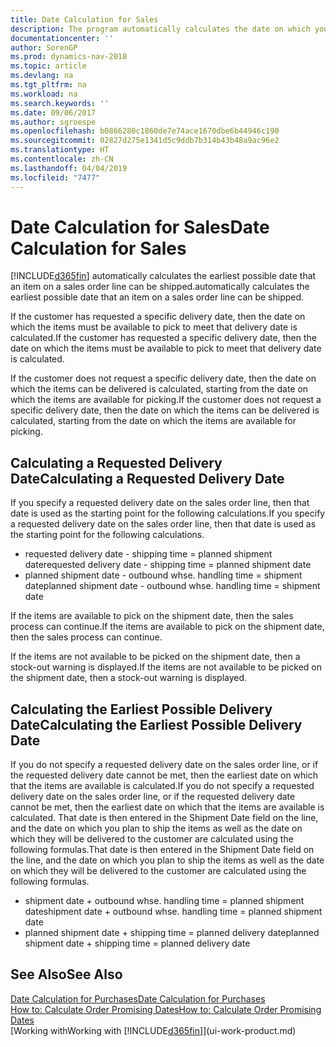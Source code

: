 ```yaml
---
title: Date Calculation for Sales
description: The program automatically calculates the date on which you must order an item to have it in inventory on a certain date. This is the date on which you can expect items ordered on a particular date to be available for picking.
documentationcenter: ''
author: SorenGP
ms.prod: dynamics-nav-2018
ms.topic: article
ms.devlang: na
ms.tgt_pltfrm: na
ms.workload: na
ms.search.keywords: ''
ms.date: 09/06/2017
ms.author: sgroespe
ms.openlocfilehash: b0866280c1860de7e74ace1670dbe6b44946c190
ms.sourcegitcommit: 02827d275e1341d5c9ddb7b314b43b48a9ac96e2
ms.translationtype: HT
ms.contentlocale: zh-CN
ms.lasthandoff: 04/04/2019
ms.locfileid: "7477"
---
```

# <a name="date-calculation-for-sales"></a><span data-ttu-id="762f9-104">Date Calculation for Sales</span><span class="sxs-lookup"><span data-stu-id="762f9-104">Date Calculation for Sales</span></span>
[!INCLUDE[d365fin](includes/d365fin_md.md)] <span data-ttu-id="762f9-105">automatically calculates the earliest possible date that an item on a sales order line can be shipped.</span><span class="sxs-lookup"><span data-stu-id="762f9-105">automatically calculates the earliest possible date that an item on a sales order line can be shipped.</span></span>

<span data-ttu-id="762f9-106">If the customer has requested a specific delivery date, then the date on which the items must be available to pick to meet that delivery date is calculated.</span><span class="sxs-lookup"><span data-stu-id="762f9-106">If the customer has requested a specific delivery date, then the date on which the items must be available to pick to meet that delivery date is calculated.</span></span>

<span data-ttu-id="762f9-107">If the customer does not request a specific delivery date, then the date on which the items can be delivered is calculated, starting from the date on which the items are available for picking.</span><span class="sxs-lookup"><span data-stu-id="762f9-107">If the customer does not request a specific delivery date, then the date on which the items can be delivered is calculated, starting from the date on which the items are available for picking.</span></span>

## <a name="calculating-a-requested-delivery-date"></a><span data-ttu-id="762f9-108">Calculating a Requested Delivery Date</span><span class="sxs-lookup"><span data-stu-id="762f9-108">Calculating a Requested Delivery Date</span></span>
<span data-ttu-id="762f9-109">If you specify a requested delivery date on the sales order line, then that date is used as the starting point for the following calculations.</span><span class="sxs-lookup"><span data-stu-id="762f9-109">If you specify a requested delivery date on the sales order line, then that date is used as the starting point for the following calculations.</span></span>

- <span data-ttu-id="762f9-110">requested delivery date - shipping time = planned shipment date</span><span class="sxs-lookup"><span data-stu-id="762f9-110">requested delivery date - shipping time = planned shipment date</span></span>
- <span data-ttu-id="762f9-111">planned shipment date - outbound whse. handling time = shipment date</span><span class="sxs-lookup"><span data-stu-id="762f9-111">planned shipment date - outbound whse. handling time = shipment date</span></span>

<span data-ttu-id="762f9-112">If the items are available to pick on the shipment date, then the sales process can continue.</span><span class="sxs-lookup"><span data-stu-id="762f9-112">If the items are available to pick on the shipment date, then the sales process can continue.</span></span>

<span data-ttu-id="762f9-113">If the items are not available to be picked on the shipment date, then a stock-out warning is displayed.</span><span class="sxs-lookup"><span data-stu-id="762f9-113">If the items are not available to be picked on the shipment date, then a stock-out warning is displayed.</span></span>

## <a name="calculating-the-earliest-possible-delivery-date"></a><span data-ttu-id="762f9-114">Calculating the Earliest Possible Delivery Date</span><span class="sxs-lookup"><span data-stu-id="762f9-114">Calculating the Earliest Possible Delivery Date</span></span>
<span data-ttu-id="762f9-115">If you do not specify a requested delivery date on the sales order line, or if the requested delivery date cannot be met, then the earliest date on which that the items are available is calculated.</span><span class="sxs-lookup"><span data-stu-id="762f9-115">If you do not specify a requested delivery date on the sales order line, or if the requested delivery date cannot be met, then the earliest date on which that the items are available is calculated.</span></span> <span data-ttu-id="762f9-116">That date is then entered in the Shipment Date field on the line, and the date on which you plan to ship the items as well as the date on which they will be delivered to the customer are calculated using the following formulas.</span><span class="sxs-lookup"><span data-stu-id="762f9-116">That date is then entered in the Shipment Date field on the line, and the date on which you plan to ship the items as well as the date on which they will be delivered to the customer are calculated using the following formulas.</span></span>

- <span data-ttu-id="762f9-117">shipment date + outbound whse. handling time = planned shipment date</span><span class="sxs-lookup"><span data-stu-id="762f9-117">shipment date + outbound whse. handling time = planned shipment date</span></span>
- <span data-ttu-id="762f9-118">planned shipment date + shipping time = planned delivery date</span><span class="sxs-lookup"><span data-stu-id="762f9-118">planned shipment date + shipping time = planned delivery date</span></span>


## <a name="see-also"></a><span data-ttu-id="762f9-119">See Also</span><span class="sxs-lookup"><span data-stu-id="762f9-119">See Also</span></span>  
 [<span data-ttu-id="762f9-120">Date Calculation for Purchases</span><span class="sxs-lookup"><span data-stu-id="762f9-120">Date Calculation for Purchases</span></span>](purchasing-date-calculation-for-purchases.md)   
 [<span data-ttu-id="762f9-121">How to: Calculate Order Promising Dates</span><span class="sxs-lookup"><span data-stu-id="762f9-121">How to: Calculate Order Promising Dates</span></span>](sales-how-to-calculate-order-promising-dates.md)  
 [<span data-ttu-id="762f9-122">Working with</span><span class="sxs-lookup"><span data-stu-id="762f9-122">Working with</span></span> [!INCLUDE[d365fin](includes/d365fin_md.md)]](ui-work-product.md)
